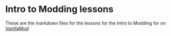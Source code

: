 # Intro to Modding lessons

These are the markdown files for the lessons for the Intro to Modding for on [VanillaMod](https://www.vanillamod.com/)
